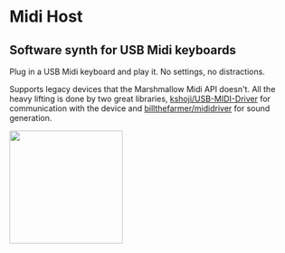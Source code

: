 Midi Host
=========

## Software synth for USB Midi keyboards

Plug in a USB Midi keyboard and play it. No settings, no distractions.

Supports legacy devices that the Marshmallow Midi API doesn't. All the heavy lifting is done by two great libraries,
[kshoji/USB-MIDI-Driver](https://github.com/kshoji/USB-MIDI-Driver) for communication with the device and
[billthefarmer/mididriver](https://github.com/billthefarmer/mididriver) for sound generation.

[<img src="https://play.google.com/intl/en_us/badges/images/generic/en_badge_web_generic.png" width="200">](https://play.google.com/store/apps/details?id=app.midihost)
